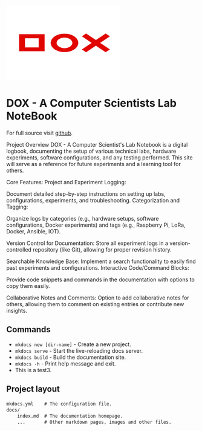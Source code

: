 <img src="image_2024-09-15_111916647.png" width="300" height="200" alt="YOMG Lab Documentation">

# DOX - A Computer Scientists Lab NoteBook

For full source visit [github](https://github.com/youroldmangaming/DOX/).

Project Overview
DOX - A Computer Scientist's Lab Notebook is a digital logbook, documenting the setup of various technical labs, hardware experiments, software configurations, and any testing performed. This site will serve as a reference for future experiments and a learning tool for others.

Core Features:
Project and Experiment Logging:

Document detailed step-by-step instructions on setting up labs, configurations, experiments, and troubleshooting.
Categorization and Tagging:

Organize logs by categories (e.g., hardware setups, software configurations, Docker experiments) and tags (e.g., Raspberry Pi, LoRa, Docker, Ansible, IOT).

Version Control for Documentation:
Store all experiment logs in a version-controlled repository (like Git), allowing for proper revision history.

Searchable Knowledge Base:
Implement a search functionality to easily find past experiments and configurations.
Interactive Code/Command Blocks:

Provide code snippets and commands in the documentation with options to copy them easily.

Collaborative Notes and Comments:
Option to add collaborative notes for others, allowing them to comment on existing entries or contribute new insights.




## Commands

* `mkdocs new [dir-name]` - Create a new project.
* `mkdocs serve` - Start the live-reloading docs server.
* `mkdocs build` - Build the documentation site.
* `mkdocs -h` - Print help message and exit.
* This is a test3.
## Project layout

    mkdocs.yml    # The configuration file.
    docs/
        index.md  # The documentation homepage.
        ...       # Other markdown pages, images and other files.
